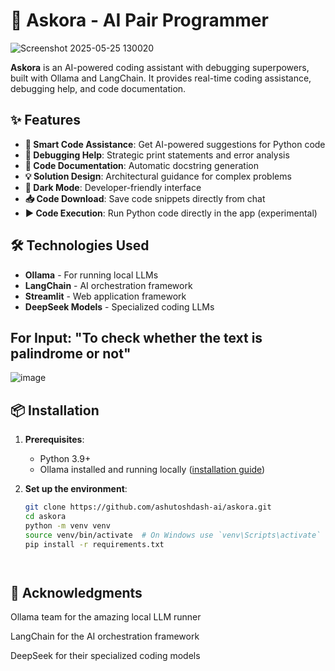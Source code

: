 # 🚀 Askora - AI Pair Programmer

![Screenshot 2025-05-25 130020](https://github.com/user-attachments/assets/ccc18c6b-cd55-499a-a226-22028b82ad35)

**Askora** is an AI-powered coding assistant with debugging superpowers, built with Ollama and LangChain. It provides real-time coding assistance, debugging help, and code documentation.

## ✨ Features

- **🧠 Smart Code Assistance**: Get AI-powered suggestions for Python code
- **🐞 Debugging Help**: Strategic print statements and error analysis
- **📝 Code Documentation**: Automatic docstring generation
- **💡 Solution Design**: Architectural guidance for complex problems
- **🌙 Dark Mode**: Developer-friendly interface
- **📥 Code Download**: Save code snippets directly from chat
- **▶️ Code Execution**: Run Python code directly in the app (experimental)

## 🛠️ Technologies Used

- **Ollama** - For running local LLMs
- **LangChain** - AI orchestration framework
- **Streamlit** - Web application framework
- **DeepSeek Models** - Specialized coding LLMs
## For Input: "To check whether the text is palindrome or not"
![image](https://github.com/user-attachments/assets/bd388133-c505-4b4a-b8f4-a354c38cb556)

## 📦 Installation

1. **Prerequisites**:
   - Python 3.9+
   - Ollama installed and running locally ([installation guide](https://ollama.ai/))

2. **Set up the environment**:
   ```bash
   git clone https://github.com/ashutoshdash-ai/askora.git
   cd askora
   python -m venv venv
   source venv/bin/activate  # On Windows use `venv\Scripts\activate`
   pip install -r requirements.txt




## 🙏 Acknowledgments
Ollama team for the amazing local LLM runner

LangChain for the AI orchestration framework

DeepSeek for their specialized coding models
